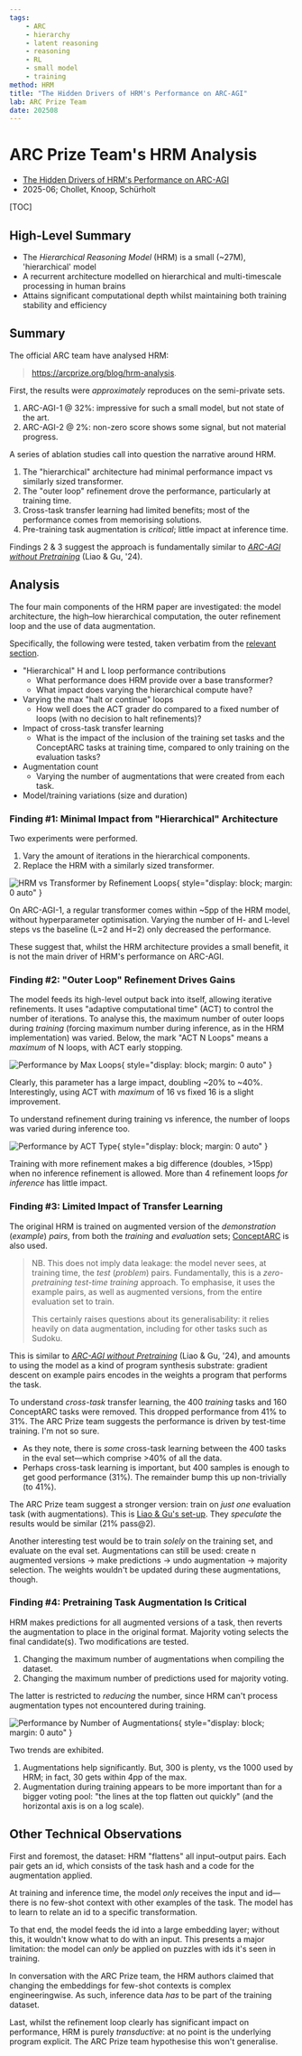 ```yaml
---
tags:
    - ARC
    - hierarchy
    - latent reasoning
    - reasoning
    - RL
    - small model
    - training
method: HRM
title: "The Hidden Drivers of HRM's Performance on ARC-AGI"
lab: ARC Prize Team
date: 202508
---
```


# ARC Prize Team's HRM Analysis

-   [The Hidden Drivers of HRM's Performance on ARC-AGI](https://arcprize.org/blog/hrm-analysis)
-   2025-06; Chollet, Knoop, Schürholt

[TOC]


## High-Level Summary

-   The *Hierarchical Reasoning Model* (HRM) is a small (~27M), 'hierarchical' model
-   A recurrent architecture modelled on hierarchical and multi-timescale processing in human brains
-   Attains significant computational depth whilst maintaining both training stability and efficiency


## Summary

The official ARC team have analysed HRM:

>   https://arcprize.org/blog/hrm-analysis.

First, the results were *approximately* reproduces on the semi-private sets.

1.  ARC-AGI-1 @ 32%: impressive for such a small model, but not state of the art.
2.  ARC-AGI-2 @ 2%: non-zero score shows some signal, but not material progress.

A series of ablation studies call into question the narrative around HRM.

1.  The "hierarchical" architecture had minimal performance impact vs similarly sized transformer.
2.  The "outer loop" refinement drove the performance, particularly at training time.
3.  Cross-task transfer learning had limited benefits; most of the performance comes from memorising solutions.
4.  Pre-training task augmentation is *critical*; little impact at inference time.

Findings 2 & 3 suggest the approach is fundamentally similar to [*ARC-AGI without Pretraining*](https://arxiv.org/pdf/2411.02272) (Liao & Gu, '24).


## Analysis

The four main components of the HRM paper are investigated:
    the model architecture,
    the high–low hierarchical computation,
    the outer refinement loop
and
    the use of data augmentation.

Specifically, the following were tested, taken verbatim from the [relevant section](https://arcprize.org/blog/hrm-analysis#analyzing-hrms-contribution-to-arc-scores).

-   "Hierarchical" H and L loop performance contributions
    -   What performance does HRM provide over a base transformer?
    -   What impact does varying the hierarchical compute have?
-   Varying the max "halt or continue" loops
    -   How well does the ACT grader do compared to a fixed number of loops (with no decision to halt refinements)?
-   Impact of cross-task transfer learning
    -   What is the impact of the inclusion of the training set tasks and the ConceptARC tasks at training time, compared to only training on the evaluation tasks?
-   Augmentation count
    -   Varying the number of augmentations that were created from each task.
-   Model/training variations (size and duration)


### Finding #1: Minimal Impact from "Hierarchical" Architecture

Two experiments were performed.

1.  Vary the amount of iterations in the hierarchical components.
2.  Replace the HRM with a similarly sized transformer.

![HRM vs Transformer by Refinement Loops](attachments/HRM%20-%20ARC%20-%20HRM%20vs%20Transformer.png){ style="display: block; margin: 0 auto" }

On ARC-AGI-1, a regular transformer comes within ~5pp of the HRM model, without hyperparameter optimisation. Varying the number of H- and L-level steps vs the baseline (L=2 and H=2) only decreased the performance.

These suggest that, whilst the HRM architecture provides a small benefit, it is not the main driver of HRM's performance on ARC-AGI.


### Finding #2: "Outer Loop" Refinement Drives Gains

The model feeds its high-level output back into itself, allowing iterative refinements. It uses "adaptive computational time" (ACT) to control the number of iterations. To analyse this, the maximum number of outer loops during *training* (forcing maximum number during inference, as in the HRM implementation) was varied. Below, the mark "ACT N Loops" means a *maximum* of N loops, with ACT early stopping.

![Performance by Max Loops](attachments/HRM%20-%20ARC%20-%20Performance%20by%20Max%20Loops.png){ style="display: block; margin: 0 auto" }

Clearly, this parameter has a large impact, doubling ~20% to ~40%. Interestingly, using ACT with *maximum* of 16 vs fixed 16 is a slight improvement.

To understand refinement during training vs inference, the number of loops was varied during inference too.

![Performance by ACT Type](attachments/HRM%20-%20ARC%20-%20Performance%20by%20ACT%20Type.png){ style="display: block; margin: 0 auto" }

Training with more refinement makes a big difference (doubles, >15pp) when no inference refinement is allowed. More than 4 refinement loops *for inference* has little impact.


### Finding #3: Limited Impact of Transfer Learning

The original HRM is trained on augmented version of the *demonstration* (*example*) *pairs*, from both the *training* and *evaluation* sets; [ConceptARC](https://arxiv.org/abs/2305.07141) is also used.

>   NB. This does not imply data leakage: the model never sees, at training time, the *test* (*problem*) pairs. Fundamentally, this is a *zero-pretraining test-time training* approach. To emphasise, it uses the example pairs, as well as augmented versions, from the entire evaluation set to train.
>
>   This certainly raises questions about its generalisability: it relies heavily on data augmentation, including for other tasks such as Sudoku.

This is similar to [*ARC-AGI without Pretraining*](https://arxiv.org/pdf/2411.02272) (Liao & Gu, '24), and amounts to using the model as a kind of program synthesis substrate: gradient descent on example pairs encodes in the weights a program that performs the task.

To understand *cross-task* transfer learning, the 400 *training* tasks and 160 ConceptARC tasks were removed. This dropped performance from 41% to 31%. The ARC Prize team suggests the performance is driven by test-time training. I'm not so sure.

-   As they note, there is *some* cross-task learning between the 400 tasks in the eval set—which comprise >40% of all the data.
-   Perhaps cross-task learning is important, but 400 samples is enough to get good performance (31%). The remainder bump this up non-trivially (to 41%).

The ARC Prize team suggest a stronger version: train on *just one* evaluation task (with augmentations). This is [Liao & Gu's set-up](https://arxiv.org/pdf/2411.02272). They *speculate* the results would be similar (21% pass@2).

Another interesting test would be to train *solely* on the training set, and evaluate on the eval set. Augmentations can still be used: create n augmented versions → make predictions → undo augmentation → majority selection. The weights wouldn't be updated during these augmentations, though.


### Finding #4: Pretraining Task Augmentation Is Critical

HRM makes predictions for all augmented versions of a task, then reverts the augmentation to place in the original format. Majority voting selects the final candidate(s). Two modifications are tested.

1.  Changing the maximum number of augmentations when compiling the dataset.
2.  Changing the maximum number of predictions used for majority voting.

The latter is restricted to *reducing* the number, since HRM can't process augmentation types not encountered during training.

![Performance by Number of Augmentations](attachments/HRM%20-%20ARC%20-%20Performance%20by%20Num%20Augmentations.png){ style="display: block; margin: 0 auto" }

Two trends are exhibited.

1.  Augmentations help significantly. But, 300 is plenty, vs the 1000 used by HRM; in fact, 30 gets within 4pp of the max.
2.  Augmentation during training appears to be more important than for a bigger voting pool: "the lines at the top flatten out quickly" (and the horizontal axis is on a log scale).


## Other Technical Observations

First and foremost, the dataset: HRM "flattens" all input–output pairs. Each pair gets an id, which consists of the task hash and a code for the augmentation applied.

At training and inference time, the model *only* receives the input and id—there is no few-shot context with other examples of the task. The model has to learn to relate an id to a specific transformation.

To that end, the model feeds the id into a large embedding layer; without this, it wouldn't know what to do with an input. This presents a major limitation: the model can *only* be applied on puzzles with ids it's seen in training.

In conversation with the ARC Prize team, the HRM authors claimed that changing the embeddings for few-shot contexts is complex engineeringwise. As such, inference data *has* to be part of the training dataset.

Last, whilst the refinement loop clearly has significant impact on performance, HRM is purely *transductive*: at no point is the underlying program explicit. The ARC Prize team hypothesise this won't generalise.
